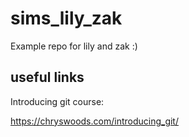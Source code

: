 # sims_lily_zak
Example repo for lily and zak :)

## useful links

Introducing git course:

https://chryswoods.com/introducing_git/